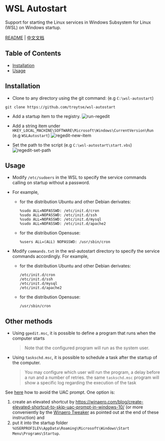 # WSL Autostart
Support for starting the Linux services in Windows Subsystem for Linux (WSL) on Windows startup.

[README](README.md) | [中文文档](README_zh.md)

## Table of Contents

* [Installation](#installation)
* [Usage](#usage)

## Installation

* Clone to any directory using the git command: (e.g `C:\wsl-autostart`)
``` shell
git clone https://github.com/troytse/wsl-autostart
```

* Add a startup item to the registry.
![run-regedit](doc/run-regedit.png)

* Add a string item under `HKEY_LOCAL_MACHINE\SOFTWARE\Microsoft\Windows\CurrentVersion\Run` (e.g `WSLAutostart`)
![regedit-new-item](doc/regedit-new-item.png)

* Set the path to the script (e.g `C:\wsl-autostart\start.vbs`)
![regedit-set-path](doc/regedit-set-path.png)

## Usage

* Modify `/etc/sudoers` in the WSL to specify the service commands calling on startup without a password.
* For example,

    - for the distribution Ubuntu and other Debian derivates:

        ``` sudoers
        %sudo ALL=NOPASSWD: /etc/init.d/cron
        %sudo ALL=NOPASSWD: /etc/init.d/ssh
        %sudo ALL=NOPASSWD: /etc/init.d/mysql
        %sudo ALL=NOPASSWD: /etc/init.d/apache2
        ```

    - for the distribution Opensuse:

        ``` sudoers
        %users ALL=(ALL) NOPASSWD: /usr/sbin/cron
        ```

* Modify `commands.txt` in the wsl-autostart directory to specify the service commands accordingly.
    For example,

    - for the distribution Ubuntu and other Debian derivates:

        ``` shell
        /etc/init.d/cron
        /etc/init.d/ssh
        /etc/init.d/mysql
        /etc/init.d/apache2
        ```

    - for the distribution Opensuse:

        ``` shell
        /usr/sbin/cron
        ```

## Other methods

* Using `gpedit.msc`, it is possible to define a program that runs when the computer starts
  > Note that the configured program will run as the system user.
* Using `taskschd.msc`, it is possible to schedule a task after the startup of the computer.
  > You may configure which user will run the program, a delay before a run and a number of retries.
the same `taskschd.msc` program will show a specific log regarding the execution of the task

See [here](https://www.raymond.cc/blog/task-scheduler-bypass-uac-prompt/) how to avoid the UAC prompt.
One option is:

1. create an elevated shortcut by https://winaero.com/blog/create-elevated-shortcut-to-skip-uac-prompt-in-windows-10/ (or more conveniently by the  [Winaero Tweaker](https://winaero.com) as pointed out at the end of these instruction) and
2. put it into the startup folder `%USERPROFILE%\AppData\Roaming\Microsoft\Windows\Start Menu\Programs\Startup`.
